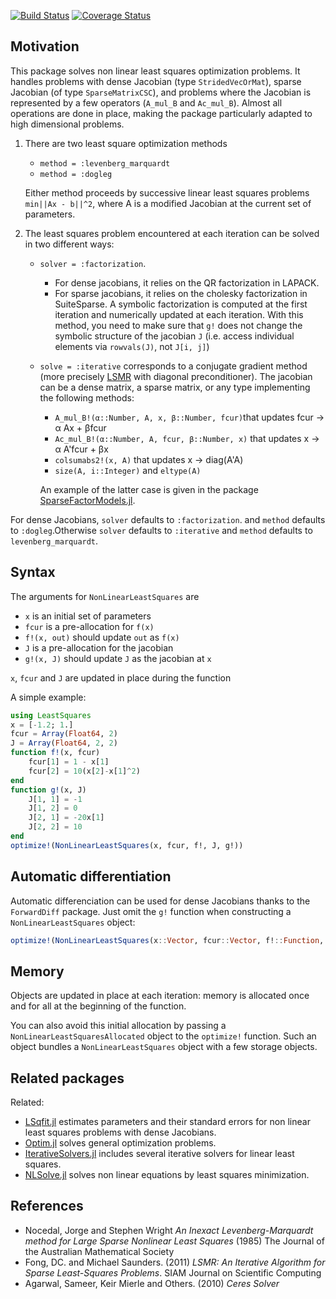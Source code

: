 [![Build Status](https://travis-ci.org/matthieugomez/LeastSquaresOptim.jl.svg?branch=master)](https://travis-ci.org/matthieugomez/LeastSquaresOptim.jl)
[![Coverage Status](https://coveralls.io/repos/matthieugomez/LeastSquaresOptim.jl/badge.svg?branch=master&service=github)](https://coveralls.io/github/matthieugomez/LeastSquaresOptim.jl?branch=master)
## Motivation

This package solves non linear least squares optimization problems. It handles problems with dense Jacobian (type `StridedVecOrMat`), sparse Jacobian (of type `SparseMatrixCSC`), and problems where the Jacobian is represented by a few operators (`A_mul_B` and `Ac_mul_B`). Almost all operations are done in place, making the package particularly adapted to high dimensional problems.

1. There are two least square optimization methods

	- `method = :levenberg_marquardt`
	- `method = :dogleg`

	Either method proceeds by successive linear least squares problems `min||Ax - b||^2`, where A is a modified Jacobian at the current set of parameters.

2. The least squares problem encountered at each iteration can be solved in two different ways:

	- `solver = :factorization`. 
		- For dense jacobians, it relies on the QR factorization in LAPACK.
		- For sparse jacobians, it relies on the cholesky factorization in SuiteSparse. A symbolic factorization is computed at the first iteration and numerically updated at each iteration. With this method, you need to make sure that `g!` does not change the symbolic structure of the jacobian `J` (i.e. access individual elements via `rowvals(J)`, not `J[i, j]`)
	- `solve = :iterative` corresponds to a conjugate gradient method (more precisely [LSMR]([http://web.stanford.edu/group/SOL/software/lsmr/) with diagonal preconditioner). The jacobian can be a dense matrix, a sparse matrix, or any type implementing the following methods:
		- `A_mul_B!(α::Number, A, x, β::Number, fcur)`that  updates fcur -> α Ax + βfcur
		- `Ac_mul_B!(α::Number, A, fcur, β::Number, x)` that updates x -> α A'fcur + βx
		- `colsumabs2!(x, A)` that updates x -> diag(A'A)
		- `size(A, i::Integer)` and `eltype(A)`

		An example of the latter case is given in the package [SparseFactorModels.jl](https://github.com/matthieugomez/SparseFactorModels.jl).


For dense Jacobians, `solver` defaults to `:factorization`. and `method` defaults to `:dogleg`.Otherwise `solver` defaults to `:iterative` and `method` defaults to `levenberg_marquardt`.


## Syntax
The arguments for `NonLinearLeastSquares` are
 - `x` is an initial set of parameters
 - `fcur` is a pre-allocation for `f(x)`
 - `f!(x, out)` should update `out` as `f(x)`
 - `J` is a pre-allocation for the jacobian
 - `g!(x, J)` should update `J` as the jacobian  at `x`

`x`, `fcur` and `J` are updated in place during the function

A simple example:
```julia
using LeastSquares
x = [-1.2; 1.]
fcur = Array(Float64, 2)
J = Array(Float64, 2, 2)
function f!(x, fcur)
	fcur[1] = 1 - x[1]
	fcur[2] = 10(x[2]-x[1]^2)
end
function g!(x, J)
	J[1, 1] = -1
	J[1, 2] = 0
	J[2, 1] = -20x[1]
	J[2, 2] = 10
end
optimize!(NonLinearLeastSquares(x, fcur, f!, J, g!))
```

## Automatic differentiation
Automatic differenciation can be used for dense Jacobians thanks to the `ForwardDiff` package. 
Just omit the `g!` function when constructing a `NonLinearLeastSquares` object:

```julia
optimize!(NonLinearLeastSquares(x::Vector, fcur::Vector, f!::Function, J::Matrix))
```

## Memory 

Objects are updated in place at each iteration: memory is allocated once and for all at the beginning of the function. 

You can also avoid this initial allocation by passing a  `NonLinearLeastSquaresAllocated` object to the `optimize!` function. Such an object bundles a `NonLinearLeastSquares` object with a few storage objects.


## Related packages
Related:
- [LSqfit.jl](https://github.com/JuliaOpt/LsqFit.jl) estimates parameters and their standard errors for non linear least squares problems with dense Jacobians.
- [Optim.jl](https://github.com/JuliaOpt/Optim.jl) solves general optimization problems.
- [IterativeSolvers.jl](https://github.com/JuliaLang/IterativeSolvers.jl) includes several iterative solvers for linear least squares.
- [NLSolve.jl](https://github.com/EconForge/NLsolve.jl) solves non linear equations by least squares minimization.


## References
- Nocedal, Jorge and Stephen Wright *An Inexact Levenberg-Marquardt method for Large Sparse Nonlinear Least Squares*  (1985) The Journal of the Australian Mathematical Society
- Fong, DC. and Michael Saunders. (2011) *LSMR: An Iterative Algorithm for Sparse Least-Squares Problems*.  SIAM Journal on Scientific Computing
- Agarwal, Sameer, Keir Mierle and Others. (2010) *Ceres Solver*

